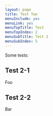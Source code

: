 ```yaml
---
layout: page
title: Test Two
menuInclude: yes
menuLink: yes
menuTopTitle: Test
menuTopIndex: 2
menuSubTitle: Test 2
menuSubIndex: 5
---
```


Some tests:

## Test 2-1

Foo

## Test 2-2

Bar
